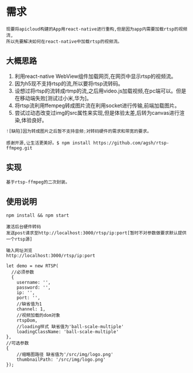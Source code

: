 # 需求
    现要将apicloud构建的App用react-native进行重构,但是因为app内需要加载rtsp的视频流,
    所以先要解决如何在react-native中加载rtsp的视频流。

## 大概思路
1. 利用react-native WebView组件加载网页,在网页中显示rtsp的视频流。
2. 因为h5现不支持rtsp的流,所以要将rtsp流转码。
3. 设想过将rtsp的流转成rtmp的流,之后用video.js加载视频,在pc端可以。但是在移动端失败[测试过小米,华为]。
4. 将rtsp流利用ffempeg转成图片流在利用socket进行传输,前端加载图片。
5. 尝试过动态改变过img的src属性来实现,但是体验太差,后转为canvas进行渲染,体验良好。

````javascript
![缺陷]因为转成图片之后暂不支持音频;对转码硬件的需求和带宽的要求。
````

    感谢开源,让生活更美好。$ npm install https://github.com/agsh/rtsp-ffmpeg.git
## 实现
    基于rtsp-ffmpeg的二次封装。
## 使用说明
    npm install && npm start

    激活后台硬件转码
    发送post请求至http://localhost:3000/rtsp/ip:port[暂时不对参数做要求默认提供一个rtsp源]

    输入网址浏览
    http://localhost:3000/rtsp/ip:port

    let demo = new RTSP(
      //必须参数
      {
        username: '',
        password: '',
        ip: '',
        port: '',
        //缺省值为1
        channel: 1,
        //视频加载的dom对象
        rtspDom,
        //loading样式 缺省值为'ball-scale-multiple'
        loadingClassName: 'ball-scale-multiple'
    },
    //可选参数
    {
        //缩略图路径 缺省值为'/src/img/logo.png'
        thumbnailPath: '/src/img/logo.png'
    });
